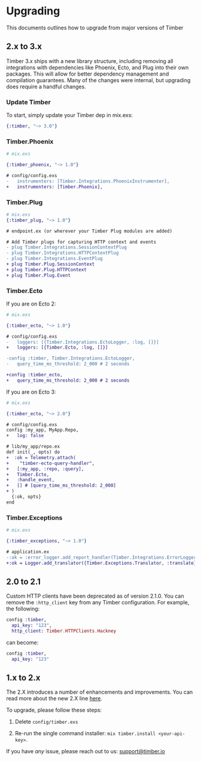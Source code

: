 # Upgrading

This documents outlines how to upgrade from major versions of Timber

## 2.x to 3.x

Timber 3.x ships with a new library structure, including removing all integrations with dependencies like Phoenix, Ecto, and Plug into their own packages.  This will allow for better dependency management and compilation guarantees.  Many of the changes were internal, but upgrading does require a handful changes.

### Update Timber
To start, simply update your Timber dep in mix.exs:
```elixir
{:timber, "~> 3.0"}
```

### Timber.Phoenix

```elixir
# mix.exs

{:timber_phoenix, "~> 1.0"}
```
```diff
# config/config.exs
-   instrumenters: [Timber.Integrations.PhoenixInstrumenter],
+   instrumenters: [Timber.Phoenix],
```

### Timber.Plug

```elixir
# mix.exs
{:timber_plug, "~> 1.0"}
```

```diff
# endpoint.ex (or wherever your Timber Plug modules are added)

# Add Timber plugs for capturing HTTP context and events
- plug Timber.Integrations.SessionContextPlug
- plug Timber.Integrations.HTTPContextPlug
- plug Timber.Integrations.EventPlug
+ plug Timber.Plug.SessionContext
+ plug Timber.Plug.HTTPContext
+ plug Timber.Plug.Event
```

### Timber.Ecto

If you are on Ecto 2:

```elixir
# mix.exs

{:timber_ecto, "~> 1.0"}
```

```diff
# config/config.exs
-   loggers: [{Timber.Integrations.EctoLogger, :log, []}]
+   loggers: [{Timber.Ecto, :log, []}]

-config :timber, Timber.Integrations.EctoLogger,
-   query_time_ms_threshold: 2_000 # 2 seconds

+config :timber_ecto,
+   query_time_ms_threshold: 2_000 # 2 seconds
```

If you are on Ecto 3:
```elixir
# mix.exs

{:timber_ecto, "~> 2.0"}
```

```diff
# config/config.exs
config :my_app, MyApp.Repo,
+   log: false
```

```diff
# lib/my_app/repo.ex
def init(_, opts) do
+  :ok = Telemetry.attach(
+    "timber-ecto-query-handler",
+   [:my_app, :repo, :query],
+   Timber.Ecto,
+   :handle_event,
+   [] # [query_time_ms_threshold: 2_000]
+ )
  {:ok, opts}
end
```

### Timber.Exceptions

```elixir
# mix.exs

{:timber_exceptions, "~> 1.0"}
```

```diff
# application.ex
-:ok = :error_logger.add_report_handler(Timber.Integrations.ErrorLogger)
+:ok = Logger.add_translator({Timber.Exceptions.Translator, :translate})
```

## 2.0 to 2.1

Custom HTTP clients have been deprecated as of version 2.1.0. You can remove the
`:http_client` key from any Timber configuration. For example, the following:

```elixir
config :timber,
  api_key: "123",
  http_client: Timber.HTTPClients.Hackney
```

can become:

```elixir
config :timber,
  api_key: "123"
```

## 1.x to 2.x

The 2.X introduces a number of enhancements and improvements. You can read more about the
new 2.X line [here](https://timber.io/changelog/2017/03/31/timber-for-elixir-2-0/).

To upgrade, please follow these steps:

1. Delete `config/timber.exs`

2. Re-run the single command installer: `mix timber.install <your-api-key>`.

If you have *any* issue, please reach out to us: support@timber.io
